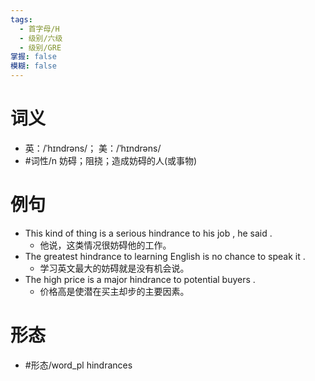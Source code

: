```yaml
---
tags:
  - 首字母/H
  - 级别/六级
  - 级别/GRE
掌握: false
模糊: false
---
```

# 词义
- 英：/ˈhɪndrəns/； 美：/ˈhɪndrəns/
- #词性/n  妨碍；阻挠；造成妨碍的人(或事物)
# 例句
- This kind of thing is a serious hindrance to his job , he said .
	- 他说，这类情况很妨碍他的工作。
- The greatest hindrance to learning English is no chance to speak it .
	- 学习英文最大的妨碍就是没有机会说。
- The high price is a major hindrance to potential buyers .
	- 价格高是使潜在买主却步的主要因素。
# 形态
- #形态/word_pl hindrances
